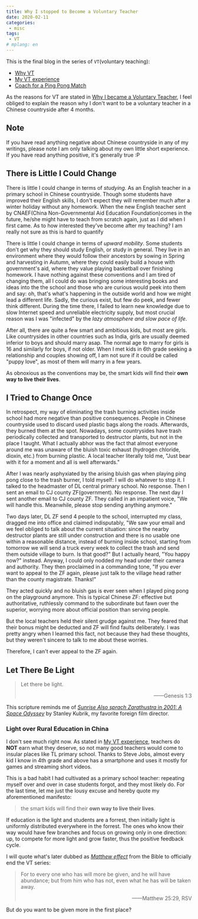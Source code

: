 ```yaml
---
title: Why I stopped to Become a Voluntary Teacher
date: 2020-02-11
categories:
 - misc
tags:
 - VT
# mplang: en
---
```


This is the final blog in the series of `VT`(voluntary teaching):

- [Why VT](why_vt.md)
- [My VT experience](vt)
- [Coach for a Ping Pong Match](coach_for_a_ping_pong_match)

<!-- more -->

As the reasons for VT are stated in [Why I became a Voluntary Teacher](why_vt), I feel obliged to explain the reason why I don't want to be a voluntary teacher in a Chinese countryside after 4 months.

## Note

If you have read anything negative about Chinese countryside in any of my writings, please note I am only talking about my own little short experience. If you have read anything positive, it's generally true :P

## There is Little I Could Change

There is little I could change in terms of *studying*. As an English teacher in a primary school in Chinese countryside. Though some students have improved their English skills, I don't expect they will remember much after a winter holiday without any homework. When the new English teacher sent by CNAEF(China Non-Governmental Aid Education Foundation)comes in the future, he/she might have to teach from scratch again, just as I did when I first came. As to how interested they've become after my teaching? I am really not sure as this is hard to quantify

There is little I could change in terms of *upward mobility*. Some students don't get why they should study English, or study in general. They live in an environment where they would follow their ancestors by sowing in Spring and harvesting in Autumn, where they could easily build a house with government's aid, where they value playing basketball over finishing homework. I have nothing against these conventions and I am tired of changing them, all I could do was bringing some interesting books and ideas into the the school and those who are curious would peek into them and say: oh, that's what's happening in the outside world and how we might lead a different life. Sadly, the curious exist, but few do peek, and fewer think different. During the time there, I failed to learn new knowledge due to slow Internet speed and unreliable electricity supply, but most crucial reason was I was "infected" by the *lazy atmosphere and slow pace of life*.

After all, there are quite a few smart and ambitious kids, but most are girls. Like countrysides in other countries such as India, girls are usually deemed inferior to boys and should marry asap. The normal age to marry for girls is 16 and similarly for boys, if not older. When I met kids in 6th grade seeking a relationship and couples showing off, I am not sure if it could be called "puppy love", as most of them will marry in a few years.

As obnoxious as the conventions may be, the smart kids will find their **own way to live their lives**.

## I Tried to Change Once

In retrospect, my way of eliminating the trash burning activities inside school had more negative than positive consequences. People in Chinese countryside used to discard used plastic bags along the roads. Afterwards, they burned them at the spot. Nowadays, some countrysides have trash periodically collected and transported to destructor plants, but not in the place I taught. What I actually abhor was the fact that almost everyone around me was unaware of the bluish toxic exhaust (hydrogen chloride, dioxin, etc.) from burning plastic. A local teacher literally told me, "Just bear with it for a moment and all is well afterwards."

After I was nearly asphyxiated by the arising bluish gas when playing ping pong close to the trash burner, I told myself: I will do whatever to stop it. I talked to the headmaster of DL central primary school. No response. Then I sent an email to CJ county ZF(government). No response. The next day I sent another email to CJ county ZF. They called in an impatient voice, "We will handle this. Meanwhile, please stop sending anything anymore."

Two days later, DL ZF send 4 people to the school, interrupted my class, dragged me into office and claimed indisputably, "We saw your email and we feel obliged to talk about the current situation: since the nearby destructor plants are still under construction and there is no usable one within a reasonable distance, instead of burning inside school, starting from tomorrow we will send a truck every week to collect the trash and send them outside village to burn. Is that good?" But I actually heard, "You happy now?" instead. Anyway, I could only nodded my head under their camera and authority. They then proclaimed in a commanding tone, "If you ever want to appeal to the ZF again, please just talk to the village head rather than the county magistrate. Thanks!"

They acted quickly and no bluish gas is ever seen when I played ping pong on the playground anymore. This is typical Chinese ZF: effective but authoritative, ruthlessly command to the subordinate but fawn over the superior, worrying more about official position than serving people.

But the local teachers held their silent grudge against me. They feared that their bonus might be deducted and ZF will find faults deliberately. I was pretty angry when I learned this fact, not because they had these thoughts, but they weren't sincere to talk to me about these worries.

Therefore, I can't ever appeal to the ZF again.

## Let There Be Light

> Let there be light.
>
> <p align="right">——Genesis 1:3</p>

This scripture reminds me of [*Sunrise Also sprach Zarathustra* in *2001: A Space Odyssey*](https://youtu.be/e-QFj59PON4) by Stanley Kubrik, my favorite foreign film director.

### Light over Rural Education in China

I don't see much right now. As stated in [My VT experience](vt.md#老师只是兼职教书), teachers do **NOT** earn what they deserve, so not many good teachers would come to insular places like TL primary school. Thanks to Steve Jobs, almost every kid I know in 4th grade and above has a smartphone and uses it mostly for games and streaming short videos.

This is a bad habit I had cultivated as a primary school teacher: repeating myself over and over in case students forgot, and they most likely do. For the last time, let me just the lousy excuse and hereby quote my aforementioned manifesto:

> the smart kids will find their **own way to live their lives**.

If education is the light and students are a forrest, then initially light is uniformly distributed everywhere in the forrest. The ones who know their way would have few branches and focus on growing only in one direction: up, to compete for more light and grow faster, thus the positive feedback cycle.

I will quote what's later dubbed as [*Matthew effect*](https://en.wikipedia.org/wiki/Matthew_effect) from the Bible to officially end the VT series:
> For to every one who has will more be given, and he will have abundance; but from him who has not, even what he has will be taken away.
>
> <p align="right">——Matthew 25:29, RSV</p>

But do you want to be given more in the first place?